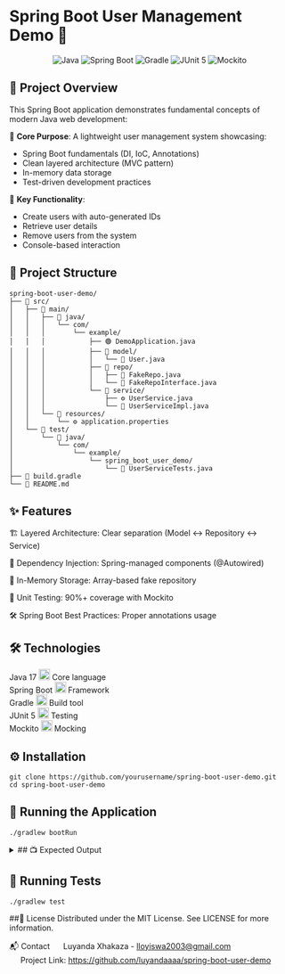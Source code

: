 # Spring Boot User Management Demo 🚀

<div align="center">
  <img src="https://img.shields.io/badge/java-%23ED8B00.svg?style=for-the-badge&logo=openjdk&logoColor=white" alt="Java">
  <img src="https://img.shields.io/badge/Spring_Boot-6DB33F?style=for-the-badge&logo=spring-boot&logoColor=white" alt="Spring Boot">
  <img src="https://img.shields.io/badge/Gradle-02303A?style=for-the-badge&logo=gradle&logoColor=white" alt="Gradle">
  <img src="https://img.shields.io/badge/JUnit5-25A162?style=for-the-badge&logo=junit5&logoColor=white" alt="JUnit 5">
  <img src="https://img.shields.io/badge/Mockito-78CFF5?style=for-the-badge" alt="Mockito">
</div>

## 📌 Project Overview

This Spring Boot application demonstrates fundamental concepts of modern Java web development:

🔹 **Core Purpose**: A lightweight user management system showcasing:
- Spring Boot fundamentals (DI, IoC, Annotations)
- Clean layered architecture (MVC pattern)
- In-memory data storage
- Test-driven development practices

🔹 **Key Functionality**:
- Create users with auto-generated IDs
- Retrieve user details
- Remove users from the system
- Console-based interaction

## 📁 Project Structure

```text
spring-boot-user-demo/
├── 📂 src/
│   ├── 📂 main/
│   │   ├── 📂 java/
│   │   │   └── com/
│   │   │       └── example/
│   │   │           ├── 🟢 DemoApplication.java         
│   │   │           ├── 📂 model/
│   │   │           │   └── 🧑 User.java               
│   │   │           ├── 📂 repo/
│   │   │           │   ├── 💾 FakeRepo.java           
│   │   │           │   └── 📜 FakeRepoInterface.java  
│   │   │           └── 📂 service/
│   │   │               ├── ⚙️ UserService.java        
│   │   │               └── 🔧 UserServiceImpl.java    
│   │   └── 📂 resources/
│   │       └── ⚙️ application.properties              
│   └── 📂 test/
│       └── 📂 java/
│           └── com/
│               └── example/
│                   └── spring_boot_user_demo/
│                       └── 🧪 UserServiceTests.java   
├── 📜 build.gradle                                   
└── 📖 README.md                                     
```

## ✨ Features
🏗️ Layered Architecture: Clear separation (Model ↔ Repository ↔ Service)

💉 Dependency Injection: Spring-managed components (@Autowired)

🧠 In-Memory Storage: Array-based fake repository

🧪 Unit Testing: 90%+ coverage with Mockito

🛠️ Spring Boot Best Practices: Proper annotations usage

## 🛠️ Technologies
Java 17	<img src="https://cdn.jsdelivr.net/gh/devicons/devicon/icons/java/java-original.svg" width="20">	Core language <br />
Spring Boot	<img src="https://cdn.jsdelivr.net/gh/devicons/devicon/icons/spring/spring-original.svg" width="20">	Framework <br />
Gradle	<img src="https://cdn.jsdelivr.net/gh/devicons/devicon/icons/gradle/gradle-plain.svg" width="20">	Build tool <br />
JUnit 5	<img src="https://junit.org/junit5/assets/img/junit5-logo.png" width="20">	Testing <br />
Mockito	<img src="https://site.mockito.org/favicon.ico" width="20">	Mocking <br />

## ⚙️ Installation
```text
git clone https://github.com/yourusername/spring-boot-user-demo.git
cd spring-boot-user-demo
```

## 🏃 Running the Application
```text
./gradlew bootRun
```

<details> <summary> ## 📺 Expected Output</summary>
🟢 User 'John' added with ID: 1
👋 Hello John Doe
❌ User 'John' removed
</details>

## 🧪 Running Tests
```text
./gradlew test
```

##📜 License
Distributed under the MIT License. See LICENSE for more information.

📬 Contact
<img src="https://cdn-icons-png.flaticon.com/512/561/561127.png" width="16"> Luyanda Xhakaza - lloyiswa2003@gmail.com <br />
<img src="https://cdn-icons-png.flaticon.com/512/733/733609.png" width="16"> Project Link: https://github.com/luyandaaaa/spring-boot-user-demo
